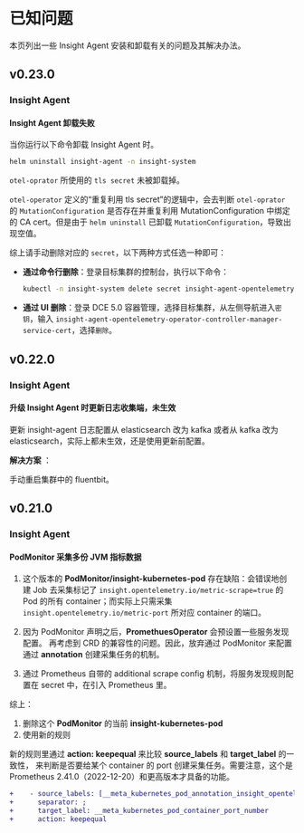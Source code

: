 # 已知问题

本页列出一些 Insight Agent 安装和卸载有关的问题及其解决办法。

## v0.23.0

### Insight Agent

#### Insight Agent 卸载失败

当你运行以下命令卸载 Insight Agent 时。

```sh
helm uninstall insight-agent -n insight-system
```

`otel-oprator` 所使用的 `tls secret` 未被卸载掉。

`otel-operator` 定义的“重复利用 tls secret”的逻辑中，会去判断 `otel-oprator` 的 `MutationConfiguration`
是否存在并重复利用 MutationConfiguration 中绑定的 CA cert。但是由于 `helm uninstall` 已卸载 `MutationConfiguration`，导致出现空值。

综上请手动删除对应的 `secret`，以下两种方式任选一种即可：

- **通过命令行删除**：登录目标集群的控制台，执行以下命令：

    ```sh
    kubectl -n insight-system delete secret insight-agent-opentelemetry-operator-controller-manager-service-cert
    ```

- **通过 UI 删除**：登录 DCE 5.0 容器管理，选择目标集群，从左侧导航进入`密钥`，输入
   `insight-agent-opentelemetry-operator-controller-manager-service-cert`，选择`删除`。

## v0.22.0

### Insight Agent

#### 升级 Insight Agent 时更新日志收集端，未生效

更新 insight-agent 日志配置从 elasticsearch 改为 kafka 或者从 kafka 改为 elasticsearch，实际上都未生效，还是使用更新前配置。

**解决方案** ：

手动重启集群中的 fluentbit。

## v0.21.0

### Insight Agent

#### PodMonitor 采集多份 JVM 指标数据

1. 这个版本的 **PodMonitor/insight-kubernetes-pod** 存在缺陷：会错误地创建 Job 去采集标记了
   `insight.opentelemetry.io/metric-scrape=true` 的 Pod 的所有 container；而实际上只需采集
   `insight.opentelemetry.io/metric-port` 所对应 container 的端口。

2. 因为 PodMonitor 声明之后，**PromethuesOperator** 会预设置一些服务发现配置。
   再考虑到 CRD 的兼容性的问题。因此，放弃通过 PodMonitor 来配置通过 **annotation** 创建采集任务的机制。

3. 通过 Prometheus 自带的 additional scrape config 机制，将服务发现规则配置在 secret 中，在引入 Prometheus 里。

综上：

1. 删除这个 **PodMonitor** 的当前 **insight-kubernetes-pod**
2. 使用新的规则

新的规则里通过 **action: keepequal** 来比较 **source_labels** 和 **target_label** 的一致性，
来判断是否要给某个 container 的 port 创建采集任务。需要注意，这个是 Prometheus 2.41.0（2022-12-20）和更高版本才具备的功能。

```diff
+    - source_labels: [__meta_kubernetes_pod_annotation_insight_opentelemetry_io_metric_port]
+      separator: ;
+      target_label: __meta_kubernetes_pod_container_port_number
+      action: keepequal
```
